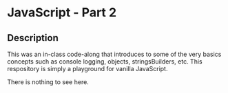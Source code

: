 # JavaScript - Part 2

## Description
This was an in-class code-along that introduces to some of the very basics concepts such as console logging, objects, stringsBuilders, etc. This respository is simply a playground for vanilla JavaScript.

There is nothing to see here.
